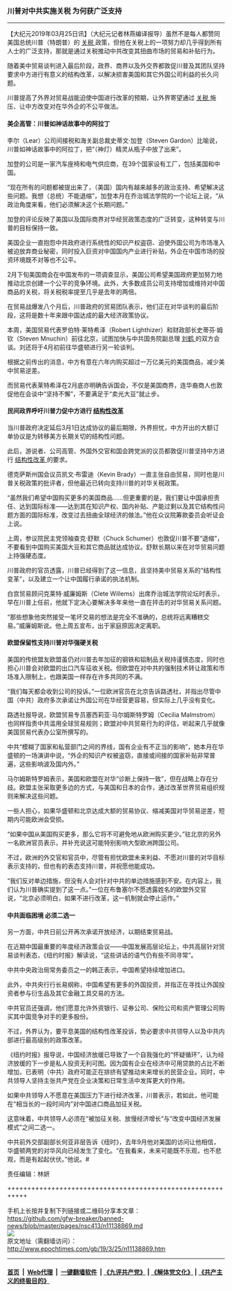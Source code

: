 ### 川普对中共实施关税 为何获广泛支持
------------------------

<p>
 【大纪元2019年03月25日讯】（大纪元记者林燕编译报导）虽然不是每人都赞同美国总统川普（特朗普）的
 <a href="http://www.epochtimes.com/gb/tag/%E5%85%B3%E7%A8%8E.html">
  关税
 </a>
 政策，但他在关税上的一项努力却几乎得到所有人士的广泛支持，那就是通过关税推动中共改变其扭曲市场的贸易和补贴行为。
</p>
<p>
 随着美中贸易谈判进入最后阶段，政界、商界以及外交界都敦促川普及其团队坚持要求中方进行有意义的结构改革，以解决损害美国和其它外国公司利益的长久问题。
</p>
<p>
 川普提高了外界对贸易战能迫使中国进行改革的预期，让外界寄望通过
 <a href="http://www.epochtimes.com/gb/tag/%E5%85%B3%E7%A8%8E.html">
  关税
 </a>
 施压、让中方改变对在华外企的不公平做法。
</p>
<h4>
 美企高管：川普如神话故事中的阿拉丁
</h4>
<p>
 李尔（Lear）公司间接税和海关副总裁史蒂文·加登（Steven Gardon）比喻说，川普如神话故事中的阿拉丁，把“（神灯）精灵从瓶子中放了出来”。
</p>
<p>
 加登的公司是一家汽车座椅和电气供应商，在39个国家设有工厂，包括美国和中国。
</p>
<p>
 “现在所有的问题都被提出来了，（美国）国内有越来越多的政治支持、希望解决这些问题。我想（总统）不能退缩”，加登本月在乔治城法学院的一个论坛上说，“从政治角度来看，他们必须解决这个长期问题。”
</p>
<p>
 加登的评论反映了美国以及国际商界对华经贸政策态度的广泛转变，这种转变与川普的目标保持一致。
</p>
<p>
 美国企业一直抱怨中共政府进行系统性的知识产权盗窃、迫使外国公司为市场准入被迫放弃商业秘密，同时投入巨资对中国国内产业进行补贴，外企在中国市场的投资环境既不对等也不公平。
</p>
<p>
 2月下旬美国商会在中国发布的一项调查显示，美国公司希望美国政府更加努力地推动北京创建一个公平的竞争环境。此外，大多数成员公司支持增加或维持对中国商品的关税，将关税税率提至几乎是去年的两倍。
</p>
<p>
 在贸易战爆发八个月后，川普政府的贸易团队表示，他们正在对华谈判的最后阶段，这将是数十年来跟中国达成的最大经济政策协议。
</p>
<p>
 本周，美国贸易代表罗伯特·莱特希泽（Robert Lighthizer）和财政部长史蒂芬·姆钦（Steven Mnuchin）前往北京，试图加快与中共国务院副总理
 <a href="http://www.epochtimes.com/gb/tag/%E5%88%98%E9%B9%A4.html">
  刘鹤
 </a>
 的双方会谈。刘还将于4月初前往华盛顿进行另一轮谈判。
</p>
<p>
 根据之前传出的消息，中方有意在六年内购买超过一万亿美元的美国商品，减少美中贸易逆差。
</p>
<p>
 而贸易代表莱特希泽在2月底亦明确告诉国会，不仅是美国商界，连华裔商人也敦促他在会谈中“坚持不懈”，不要满足于“卖光大豆”就止步。
</p>
<h4>
 民间政界呼吁川普力促中方进行
 <a href="http://www.epochtimes.com/gb/tag/%E7%BB%93%E6%9E%84%E6%80%A7%E6%94%B9%E9%9D%A9.html">
  结构性改革
 </a>
</h4>
<p>
 当川普政府决定延后3月1日达成协议的最后期限，外界担忧，中方开出的大额订单协议是为转移美方长期关切的结构性问题。
</p>
<p>
 此后，游说者、公司高管、外国外交官和国会跨党派的议员都敦促川普坚持中方进行
 <a href="http://www.epochtimes.com/gb/tag/%E7%BB%93%E6%9E%84%E6%80%A7%E6%94%B9%E9%9D%A9.html">
  结构性改革
 </a>
 的要求。
</p>
<p>
 德克萨斯州国会议员凯文·布雷迪（Kevin Brady）一直主张自由贸易，同时也是川普关税政策的批评者，但他最近已转向支持川普的对华关税政策。
</p>
<p>
 “虽然我们希望中国购买更多的美国商品……但更重要的是，我们要让中国承担责任、达到国际标准——达到其在知识产权、国内补贴、产能过剩以及其它结构性问题方面的国际标准，改变过去扭曲全球经济的做法。”他在众议院筹款委员会听证会上说。
</p>
<p>
 上周，参议院民主党领袖查克·舒默（Chuck Schumer）也敦促川普不要“退缩”，不要看到中国购买美国大豆和其它商品就达成协议。舒默长期以来在对华贸易问题上持强硬态度。
</p>
<p>
 川普政府的官员透露，川普已经得到了这一信息，且坚持美中贸易关系的“结构性变革”，以及建立一个让中国履行承诺的执法机制。
</p>
<p>
 白宫贸易顾问克莱特·威廉姆斯（Clete Willems）出席乔治城法学院论坛时表示，早在川普上任前，他就下定决心要解决多年来他一直在抨击的对华贸易关系问题。
</p>
<p>
 “那些想象他突然接受一笔坏交易的想法是完全不准确的，总统将远离糟糕交易。”威廉姆斯说。他上周五宣布，出于家庭原因决定离职。
</p>
<h4>
 欧盟保留性支持川普对华强硬关税
</h4>
<p>
 美国的传统盟友欧盟虽仍对川普去年加征的钢铁和铝制品关税持谨慎态度，同时也担心川普会对欧盟的出口汽车征收关税。但欧盟在对中共的强制技术转让政策和市场准入限制上，也跟美国一样存在许多共同的不满。
</p>
<p>
 “我们每天都会收到公司的投诉。”一位欧洲官员在北京告诉路透社，并指出尽管中国（中共）政府多次承诺让外国公司在华经营更容易，但实际上几乎没有变化。
</p>
<p>
 路透社报导说，欧盟贸易专员塞西莉亚·马尔姆斯特罗姆（Cecilia Malmstrom）也同样指责中共滥用全球贸易规则；欧盟对中共贸易行为的评估，听起来几乎就像美国贸易代表办公室所撰写的。
</p>
<p>
 中共“模糊了国家和私营部门之间的界线，国有企业有不正当的影响”，她本月在华盛顿的一场演讲中说，“外企的知识产权被盗窃，直接或间接的国家补贴非常普遍，这些影响波及国内外。”
</p>
<p>
 马尔姆斯特罗姆表示，美国和欧盟在对华“诊断上保持一致”，但在战略上存在分歧。欧盟主张采取更多边的方式，与美国和日本的合作，通过改革世界贸易组织规则来解决这些问题。
</p>
<p>
 一些人担心，如果华盛顿和北京达成大额的贸易协议、缩减美国对华贸易逆差，短期内可能欧洲会受损。
</p>
<p>
 “如果中国从美国购买更多，那么它将不可避免地从欧洲购买更少。”驻北京的另外一名欧洲官员表示，并补充说这可能特别影响大型欧洲跨国公司。
</p>
<p>
 不过，欧洲的外交官和官员中，尽管有担忧欧盟未来利益、不愿对川普的对华目标表示支持的，但也有的表态支持川普，并祝愿他能成功。
</p>
<p>
 “我们反对单边措施，但没有人会对针对中共的单边措施感到不安。在内容上，我们认为川普确实提到了这一点。”一位在布鲁塞尔不愿透露姓名的欧盟外交官说，“北京必须明白，如果不进行改革，这一机制就会停止运作。”
</p>
<h4>
 中共面临困境 必须二选一
</h4>
<p>
 另一方面，中共日前公开再次承诺开放经济，以期结束贸易战。
</p>
<p>
 在近期中国最重要的年度经济政策会议——中国发展高层论坛上，中共高层针对贸易谈判表态，《纽约时报》解读说，“这些讲话的语气仍有些不同寻常”。
</p>
<p>
 中共中央政治局常务委员之一的韩正表示，中国希望持续增加进口。
</p>
<p>
 此外，中共央行行长易纲称，中国希望有更多的外国投资，并指正在寻找让外国投资者参与衍生品及其它金融工具交易的方法。
</p>
<p>
 中共官员还强调，他们愿意允许外资银行、证券公司、保险公司和资产管理公司购买其中国竞争对手的更多股份。
</p>
<p>
 不过，外界认为，要平息美国的结构性改革投诉，势必要求中共领导人以及中共内部进行最高级别的政策改革。
</p>
<p>
 《纽约时报》报导说，中国经济放缓已导致了一个自我强化的“怀疑循环”，认为经济放缓的下一步是私人投资无利可图。因为国有企业在经济中可用贷款的占比不断增加，已表明（中共）政府可能正在排挤有望推动未来增长的民营企业。同时，中共领导人坚持主张共产党在企业决策和日常生活中发挥更大的作用。
</p>
<p>
 如果中共领导人不愿意在美国压力下进行经济改革，川普表示，若如此，他可能在“相当长的一段时间内”对中国进口商品加征关税。
</p>
<p>
 这意味着，中共领导人必须在“被加征关税、放慢经济增长”与“改变中国经济发展模式”之间二选一。
</p>
<p>
 中共前外交部副部长何亚非层告诉《纽时》，去年9月他对美国的访问让他相信，华盛顿两党的对华风向已经发生了变化。“在我看来，未来可能既不乐观，也不悲观，而是有起起伏伏。”他说。#
</p>
<p>
 责任编辑：林妍
</p>

+++++++++++++++++++++++++++++++++++++++++++++++++++++++++++<br/><br/>
手机上长按并复制下列链接或二维码分享本文章：<br/>
https://github.com/gfw-breaker/banned-news/blob/master/pages/nsc413/n11138869.md <br/>
<a href='https://github.com/gfw-breaker/banned-news/blob/master/pages/nsc413/n11138869.md'><img src='https://github.com/gfw-breaker/banned-news/blob/master/pages/nsc413/n11138869.md.png'/></a> <br/>
原文地址（需翻墙访问）：http://www.epochtimes.com/gb/19/3/25/n11138869.htm


------------------------
#### [首页](https://github.com/gfw-breaker/banned-news/blob/master/README.md) &nbsp;|&nbsp; [Web代理](https://github.com/labour-camp/helloworld) &nbsp;|&nbsp; [一键翻墙软件](https://github.com/gfw-breaker/nogfw/blob/master/README.md) &nbsp;| [《九评共产党》](https://github.com/gfw-breaker/9ping.md/blob/master/README.md#九评之一评共产党是什么) | [《解体党文化》](https://github.com/gfw-breaker/jtdwh.md/blob/master/README.md) | [《共产主义的终极目的》](https://github.com/gfw-breaker/gczydzjmd.md/blob/master/README.md)

